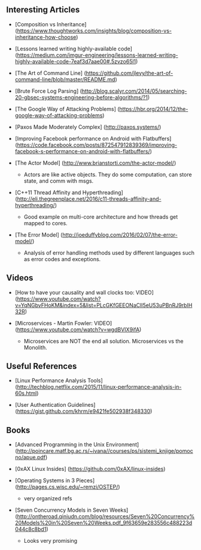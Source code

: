 ## Interesting Articles

- [Composition vs Inheritance] (https://www.thoughtworks.com/insights/blog/composition-vs-inheritance-how-choose)

- [Lessons learned writing highly-available code] (https://medium.com/imgur-engineering/lessons-learned-writing-highly-available-code-7eaf3d7aae00#.5zvzo65l1)

- [The Art of Command Line] (https://github.com/jlevy/the-art-of-command-line/blob/master/README.md)

- [Brute Force Log Parsing] (http://blog.scalyr.com/2014/05/searching-20-gbsec-systems-engineering-before-algorithms/?1)

- [The Google Way of Attacking Problems] (https://hbr.org/2014/12/the-google-way-of-attacking-problems)

- [Paxos Made Moderately Complex] (http://paxos.systems/)

- [Improving Facebook performance on Android with Flatbuffers] (https://code.facebook.com/posts/872547912839369/improving-facebook-s-performance-on-android-with-flatbuffers/)

- [The Actor Model] (http://www.brianstorti.com/the-actor-model/)

    * Actors are like active objects. They do some computation, can store state, and comm with msgs.

- [C++11 Thread Affinity and Hyperthreading] (http://eli.thegreenplace.net/2016/c11-threads-affinity-and-hyperthreading/)

    * Good example on multi-core architecture and how threads get mapped to cores.

- [The Error Model] (http://joeduffyblog.com/2016/02/07/the-error-model/)

    * Analysis of error handling methods used by different languages such as error codes and exceptions.


## Videos

- [How to have your causality and wall clocks too: VIDEO] (https://www.youtube.com/watch?v=YqNGbvFHoKM&index=5&list=PLcGKfGEEONaCIl5eU53uPBnRJ9rbIH32R)

- [Microservices - Martin Fowler: VIDEO] (https://www.youtube.com/watch?v=wgdBVIX9ifA)
   
   * Microservices are NOT the end all solution. Microservices vs the Monolith.


## Useful References 
- [Linux Performance Analysis Tools] (http://techblog.netflix.com/2015/11/linux-performance-analysis-in-60s.html)

- [User Authentication Guidelines] (https://gist.github.com/khrm/e9421fe502938f348330)


## Books
- [Advanced Programming in the Unix Environment] (http://poincare.matf.bg.ac.rs/~ivana//courses/ps/sistemi_knjige/pomocno/apue.pdf)

- [0xAX Linux Insides] (https://github.com/0xAX/linux-insides)

- [Operating Systems in 3 Pieces] (http://pages.cs.wisc.edu/~remzi/OSTEP/)

    * very organized refs

- [Seven Concurrency Models in Seven Weeks] (http://ontheroad.qiniudn.com/blog/resources/Seven%20Concurrency%20Models%20in%20Seven%20Weeks.pdf_9f63659e283556c488223d044c8c8bd1)

    * Looks very promising
